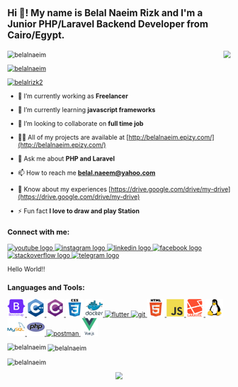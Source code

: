 <h2 align="left">Hi 👋! My name is Belal Naeim Rizk and I'm a Junior PHP/Laravel Backend Developer from Cairo/Egypt.</h2>

###

<img align="right" height="150" src="https://scontent.fcai19-3.fna.fbcdn.net/v/t39.30808-6/436310623_7099225470189639_2390443064912492279_n.jpg?_nc_cat=102&ccb=1-7&_nc_sid=5f2048&_nc_ohc=iaTxz1NvxAYQ7kNvgEfBJgG&_nc_ht=scontent.fcai19-3.fna&oh=00_AYDrMjOf-SnzbAPQ6MmAJCv4NEXtoLWEouPgw8dFZYAkxQ&oe=667E42B6"  />

###


<p align="left"> <img src="https://komarev.com/ghpvc/?username=belalnaeim&label=Profile%20views&color=0e75b6&style=flat" alt="belalnaeim" /> </p>

<p align="left"> <a href="https://github.com/ryo-ma/github-profile-trophy"><img src="https://github-profile-trophy.vercel.app/?username=belalnaeim" alt="belalnaeim" /></a> </p>

<p align="left"> <a href="https://twitter.com/belalrizk2" target="blank"><img src="https://img.shields.io/twitter/follow/belalrizk2?logo=twitter&style=for-the-badge" alt="belalrizk2" /></a> </p>

- 🔭 I’m currently working as **Freelancer**

- 🌱 I’m currently learning **javascript frameworks**

- 👯 I’m looking to collaborate on **full time job**

- 👨‍💻 All of my projects are available at [http://belalnaeim.epizy.com/](http://belalnaeim.epizy.com/)

- 💬 Ask me about **PHP and Laravel**

- 📫 How to reach me **belal.naeem@yahoo.com**

- 📄 Know about my experiences [https://drive.google.com/drive/my-drive](https://drive.google.com/drive/my-drive)

- ⚡ Fun fact **I love to draw and play Station**

<h3 align="left">Connect with me:</h3>

<div align="left">
<div align="left">
  <a href="https://youtube.com/channel/UC7z2W2-jgaWIxw6vlbjlslQ" target="_blank">
    <img src="https://img.shields.io/static/v1?message=Youtube&logo=youtube&label=&color=FF0000&logoColor=white&labelColor=&style=for-the-badge" height="35" alt="youtube logo"  />
  </a>
  <a href="https://www.instagram.com/belal_rizk93/" target="_blank">
    <img src="https://img.shields.io/static/v1?message=Instagram&logo=instagram&label=&color=E4405F&logoColor=white&labelColor=&style=for-the-badge" height="35" alt="instagram logo"  />
  </a>
  <a href="https://www.linkedin.com/in/belal-naeim/" target="_blank">
    <img src="https://img.shields.io/static/v1?message=LinkedIn&logo=linkedin&label=&color=0077B5&logoColor=white&labelColor=&style=for-the-badge" height="35" alt="linkedin logo"  />
  </a>
  <a href="https://www.facebook.com/belal.n.rizk/" target="_blank">
    <img src="https://img.shields.io/static/v1?message=Facebook&logo=facebook&label=&color=1877F2&logoColor=white&labelColor=&style=for-the-badge" height="35" alt="facebook logo"  />
  </a>
  <a href="https://stackoverflow.com/users/23590159/belal-rizk" target="_blank">
    <img src="https://img.shields.io/static/v1?message=Stackoverflow&logo=stackoverflow&label=&color=FE7A16&logoColor=white&labelColor=&style=for-the-badge" height="35" alt="stackoverflow logo"  />
  </a>
  <a href="@Belal_Naeim" target="_blank">
    <img src="https://img.shields.io/static/v1?message=Telegram&logo=telegram&label=&color=2CA5E0&logoColor=white&labelColor=&style=for-the-badge" height="35" alt="telegram logo"  />
  </a>


</div>

<p align="left">Hello World!!</p>

<div align="left">
  
<h3 align="left">Languages and Tools:</h3>
<p align="left"> <a href="https://getbootstrap.com" target="_blank" rel="noreferrer"> <img src="https://raw.githubusercontent.com/devicons/devicon/master/icons/bootstrap/bootstrap-plain-wordmark.svg" alt="bootstrap" width="40" height="40"/> </a> <a href="https://www.w3schools.com/cpp/" target="_blank" rel="noreferrer"> <img src="https://raw.githubusercontent.com/devicons/devicon/master/icons/cplusplus/cplusplus-original.svg" alt="cplusplus" width="40" height="40"/> </a> <a href="https://www.w3schools.com/cs/" target="_blank" rel="noreferrer"> <img src="https://raw.githubusercontent.com/devicons/devicon/master/icons/csharp/csharp-original.svg" alt="csharp" width="40" height="40"/> </a> <a href="https://www.w3schools.com/css/" target="_blank" rel="noreferrer"> <img src="https://raw.githubusercontent.com/devicons/devicon/master/icons/css3/css3-original-wordmark.svg" alt="css3" width="40" height="40"/> </a> <a href="https://www.docker.com/" target="_blank" rel="noreferrer"> <img src="https://raw.githubusercontent.com/devicons/devicon/master/icons/docker/docker-original-wordmark.svg" alt="docker" width="40" height="40"/> </a> <a href="https://flutter.dev" target="_blank" rel="noreferrer"> <img src="https://www.vectorlogo.zone/logos/flutterio/flutterio-icon.svg" alt="flutter" width="40" height="40"/> </a> <a href="https://git-scm.com/" target="_blank" rel="noreferrer"> <img src="https://www.vectorlogo.zone/logos/git-scm/git-scm-icon.svg" alt="git" width="40" height="40"/> </a> <a href="https://www.w3.org/html/" target="_blank" rel="noreferrer"> <img src="https://raw.githubusercontent.com/devicons/devicon/master/icons/html5/html5-original-wordmark.svg" alt="html5" width="40" height="40"/> </a> <a href="https://developer.mozilla.org/en-US/docs/Web/JavaScript" target="_blank" rel="noreferrer"> <img src="https://raw.githubusercontent.com/devicons/devicon/master/icons/javascript/javascript-original.svg" alt="javascript" width="40" height="40"/> </a> <a href="https://laravel.com/" target="_blank" rel="noreferrer"> <img src="https://raw.githubusercontent.com/devicons/devicon/master/icons/laravel/laravel-plain-wordmark.svg" alt="laravel" width="40" height="40"/> </a> <a href="https://www.linux.org/" target="_blank" rel="noreferrer"> <img src="https://raw.githubusercontent.com/devicons/devicon/master/icons/linux/linux-original.svg" alt="linux" width="40" height="40"/> </a> <a href="https://www.mysql.com/" target="_blank" rel="noreferrer"> <img src="https://raw.githubusercontent.com/devicons/devicon/master/icons/mysql/mysql-original-wordmark.svg" alt="mysql" width="40" height="40"/> </a> <a href="https://www.php.net" target="_blank" rel="noreferrer"> <img src="https://raw.githubusercontent.com/devicons/devicon/master/icons/php/php-original.svg" alt="php" width="40" height="40"/> </a> <a href="https://postman.com" target="_blank" rel="noreferrer"> <img src="https://www.vectorlogo.zone/logos/getpostman/getpostman-icon.svg" alt="postman" width="40" height="40"/> </a> <a href="https://vuejs.org/" target="_blank" rel="noreferrer"> <img src="https://raw.githubusercontent.com/devicons/devicon/master/icons/vuejs/vuejs-original-wordmark.svg" alt="vuejs" width="40" height="40"/> </a> </p>

<p><img align="left" src="https://github-readme-stats.vercel.app/api/top-langs?username=belalnaeim&show_icons=true&locale=en&layout=compact" alt="belalnaeim" /></p>

<p>&nbsp;<img align="center" src="https://github-readme-stats.vercel.app/api?username=belalnaeim&show_icons=true&locale=en" alt="belalnaeim" /></p>

<p><img align="center" src="https://github-readme-streak-stats.herokuapp.com/?user=belalnaeim&" alt="belalnaeim" /></p>


</div>




<div align="center">
  <img height="200" src="https://scontent.fcai19-3.fna.fbcdn.net/v/t39.30808-6/418870384_6707884465990410_6084161716213685789_n.jpg?_nc_cat=111&ccb=1-7&_nc_sid=5f2048&_nc_ohc=VaHqNdlB8YYQ7kNvgHiySQe&_nc_ht=scontent.fcai19-3.fna&oh=00_AYCO5yff9FX9SNIJ9T8vnfWFLIvjEJ64_0AgB_ferc-hNQ&oe=667E1B4D""  />
</div>

###
